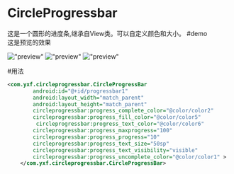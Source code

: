 # CircleProgressbar
这是一个圆形的进度条,继承自View类。可以自定义颜色和大小。
#demo  
这是预览的效果  

!["preview"](https://github.com/xuefengyang/CircleProgressbar/raw/master/preview1.png)
!["preview"](https://github.com/xuefengyang/CircleProgressbar/raw/master/preview2.png)
!["preview"](http://img.blog.csdn.net/20150118005853959?watermark/2/text/aHR0cDovL2Jsb2cuY3Nkbi5uZXQveHVlZmVuZ195YW5n/font/5a6L5L2T/fontsize/400/fill/I0JBQkFCMA==/dissolve/70/gravity/Center) 

#用法 
```xml
<com.yxf.circleprogressbar.CircleProgressBar
        android:id="@+id/progressbar1"
        android:layout_width="match_parent"
        android:layout_height="match_parent"
        circleprogressbar:progress_complete_color="@color/color2"
        circleprogressbar:progress_fill_color="@color/color5"
         circleprogressbar:progress_text_color="@color/color6"
        circleprogressbar:progress_maxprogress="100"
        circleprogressbar:progress_progress="10"
        circleprogressbar:progress_text_size="50sp"
        circleprogressbar:progress_text_visibility="visible"
        circleprogressbar:progress_uncomplete_color="@color/color1" >
    </com.yxf.circleprogressbar.CircleProgressBar>
```
